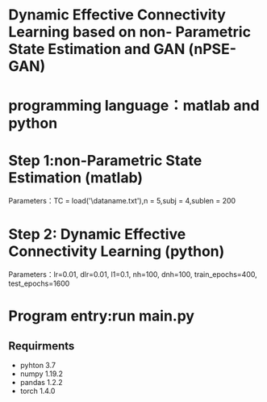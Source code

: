 # Dynamic Effective Connectivity Learning based on non- Parametric State Estimation and GAN (nPSE-GAN)
# programming language：matlab and python
# Step 1:non-Parametric State Estimation (matlab)
Parameters：TC = load('\dataname.txt'),n = 5,subj = 4,sublen = 200
# Step 2: Dynamic Effective Connectivity Learning (python)
Parameters：lr=0.01, dlr=0.01, l1=0.1, nh=100, dnh=100, train_epochs=400, test_epochs=1600
# Program entry:run  main.py

## Requirments
* pyhton 3.7
* numpy 1.19.2
* pandas 1.2.2
* torch 1.4.0
